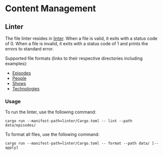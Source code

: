 # Content Management

## Linter

The file linter resides in [linter](linter). When a file is valid, it exits with a status code of 0. When a file is invalid, it exits with a status code of 1 and prints the errors to standard error.

Supported file formats (links to their respective directories including examples):

* [Episodes](data/episodes/)
* [People](data/people/)
* [Shows](data/shows/)
* [Technologies](data/technologies/)

### Usage

To run the linter, use the following command:

```shell
cargo run --manifest-path=linter/Cargo.toml -- lint --path data/episodes/
```

To format all files, use the following command:

```shell
cargo run --manifest-path=linter/Cargo.toml -- format --path data/ [--apply]
```
